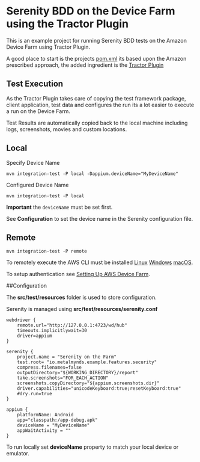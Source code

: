 # Serenity BDD on the Device Farm using the Tractor Plugin

This is an example project for running Serenity BDD tests on the Amazon Device Farm using Tractor Plugin.

A good place to start is the projects [pom.xml](https://github.com/metalmynds/tractor-maven-serenity/blob/master/pom.xml) its based upon the Amazon prescribed approach, the added ingredient is the [Tractor Plugin](https://github.com/metalmynds/tractor)
## Test Execution

As the Tractor Plugin takes care of copying the test framework package, client application, test data and configures the run its a lot easier to execute a run on the Device Farm.

Test Results are automatically copied back to the local machine including logs, screenshots, movies and custom locations.

## Local
	
Specify Device Name
	
	mvn integration-test -P local -Dappium.deviceName="MyDeviceName"

Configured Device Name
	
	mvn integration-test -P local

**Important**
the
``deviceName``
must be set first.

See 
**Configuration**
to set the device name in the Serenity configuration file.


## Remote

	mvn integration-test -P remote

To remotely execute the AWS CLI must be installed [Linux](https://docs.aws.amazon.com/cli/latest/userguide/awscli-install-linux.html) [Windows](https://docs.aws.amazon.com/cli/latest/userguide/awscli-install-windows.html) [macOS](https://docs.aws.amazon.com/cli/latest/userguide/cli-install-macos.html).

To setup authentication see [Setting Up AWS Device Farm](https://docs.aws.amazon.com/devicefarm/latest/developerguide/setting-up.html).
		
##Configuration

The
**src/test/resources**
folder is used to store configuration.

Serenity is managed using
**src/test/resources/serenity.conf**

	webdriver {
		remote.url="http://127.0.0.1:4723/wd/hub"
		timeouts.implicitlywait=30
		driver=appium
	}
	
	serenity {
		project.name = "Serenity on the Farm"
		test.root= "io.metalmynds.example.features.security"
		compress.filenames=false
		outputDirectory="${WORKING_DIRECTORY}/report"
		take.screenshots="FOR_EACH_ACTION"
		screenshots.copyDirectory="${appium.screenshots.dir}"
		driver.capabilities="unicodeKeyboard:true;resetKeyboard:true"
		#dry.run=true
	}
	
	appium {
		platformName: Android
		app="classpath:/app-debug.apk"
		deviceName = "MyDeviceName"
		appWaitActivity = ""
	}

To run locally set **deviceName** property to match your local device or emulator.